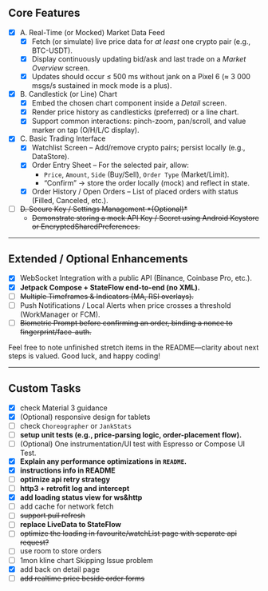 ## Core Features

- [x] A. Real-Time (or Mocked) Market Data Feed
  - [x] Fetch (or simulate) live price data for *at least* one crypto pair (e.g., BTC-USDT).
  - [x] Display continuously updating bid/ask and last trade on a *Market Overview* screen.
  - [x] Updates should occur ≤ 500 ms without jank on a Pixel 6 (≈ 3 000 msgs/s sustained in mock mode is a plus).
  
- [x] B. Candlestick (or Line) Chart
  - [x] Embed the chosen chart component inside a *Detail* screen.
  - [x] Render price history as candlesticks (preferred) or a line chart.
  - [x] Support common interactions: pinch-zoom, pan/scroll, and value marker on tap (O/H/L/C display).

- [x] C. Basic Trading Interface
  - [x] Watchlist Screen – Add/remove crypto pairs; persist locally (e.g., DataStore).
  - [x] Order Entry Sheet – For the selected pair, allow:
    - `Price`, `Amount`, `Side` (Buy/Sell), `Order Type` (Market/Limit).
    - “Confirm” → store the order locally (mock) and reflect in state.
  - [x] Order History / Open Orders – List of placed orders with status (Filled, Canceled, etc.).

- [ ] ~~D. Secure Key / Settings Management \*(Optional)\*~~
  - ~~Demonstrate storing a mock API Key / Secret using Android Keystore or EncryptedSharedPreferences.~~

------

## Extended / Optional Enhancements

- [x] WebSocket Integration with a public API (Binance, Coinbase Pro, etc.).
- [x] **Jetpack Compose + StateFlow end-to-end (no XML).**
- [ ] ~~Multiple Timeframes & Indicators (MA, RSI overlays).~~
- [ ] Push Notifications / Local Alerts when price crosses a threshold (WorkManager or FCM).
- [ ] ~~Biometric Prompt before confirming an order, binding a nonce to fingerprint/face-auth.~~

Feel free to note unfinished stretch items in the README—clarity about next steps is valued. Good luck, and happy coding!

------

## Custom Tasks

- [x] check Material 3 guidance 
- [x] (Optional) responsive design for tablets
- [ ] check `Choreographer` or `JankStats`
- [ ] **setup unit tests (e.g., price-parsing logic, order-placement flow).**
- [ ] (Optional) One instrumentation/UI test with Espresso or Compose UI Test.
- [x] **Explain any performance optimizations in `README`.**
- [x] **instructions info in README** 
- [ ] **optimize api retry strategy**
- [ ] **http3 + retrofit log and intercept**
- [x] **add loading status view for ws&http**
- [ ] add cache for network fetch
- [ ] ~~support pull refresh~~
- [ ] **replace LiveData to StateFlow**
- [ ] ~~optimize the loading in favourite/watchList page with separate api request?~~
- [ ] use room to store orders
- [ ] 1mon kline chart  Skipping Issue problem
- [x] add back on detail page
- [ ] ~~add realtime price beside order forms~~